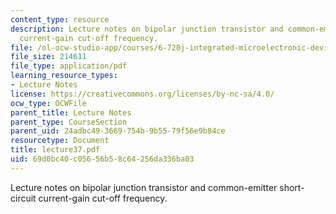 ```yaml
---
content_type: resource
description: Lecture notes on bipolar junction transistor and common-emitter short-circuit
  current-gain cut-off frequency.
file: /ol-ocw-studio-app/courses/6-720j-integrated-microelectronic-devices-spring-2007/69d0bc40c05656b58c64256da336ba03_lecture37.pdf
file_size: 214611
file_type: application/pdf
learning_resource_types:
- Lecture Notes
license: https://creativecommons.org/licenses/by-nc-sa/4.0/
ocw_type: OCWFile
parent_title: Lecture Notes
parent_type: CourseSection
parent_uid: 24adbc49-3669-754b-9b55-79f56e9b84ce
resourcetype: Document
title: lecture37.pdf
uid: 69d0bc40-c056-56b5-8c64-256da336ba03
---
```

Lecture notes on bipolar junction transistor and common-emitter short-circuit current-gain cut-off frequency.